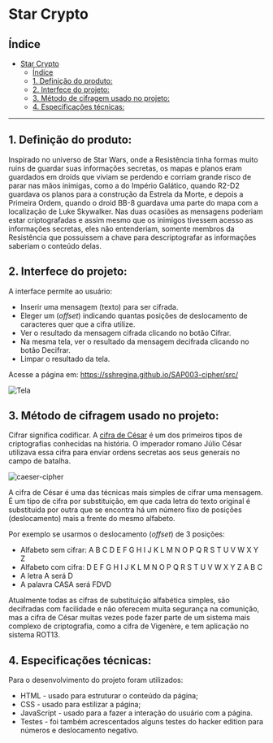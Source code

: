 # Star Crypto

## Índice

- [Star Crypto](#star-crypto)
  - [Índice](#%c3%8dndice)
  - [1. Definição do produto:](#1-defini%c3%a7%c3%a3o-do-produto)
  - [2. Interfece do projeto:](#2-interfece-do-projeto)
  - [3. Método de cifragem usado no projeto:](#3-m%c3%a9todo-de-cifragem-usado-no-projeto)
  - [4. Especificações técnicas:](#4-especifica%c3%a7%c3%b5es-t%c3%a9cnicas)

***

## 1. Definição do produto:

Inspirado no universo de Star Wars, onde a Resistência tinha formas muito ruins 
de guardar suas informações secretas, os mapas e planos eram guardados em droids 
que viviam se perdendo e corriam grande risco de parar nas mãos inimigas, como 
a do Império Galático, quando R2-D2 guardava os planos para a construção da 
Estrela da Morte, e depois a Primeira Ordem, quando o droid BB-8 guardava 
uma parte do mapa com a localização de Luke Skywalker. Nas duas ocasiões as mensagens 
poderiam estar criptografadas e assim mesmo que os inimigos tivessem acesso as 
informações secretas, eles não entenderiam, somente membros da Resistência que 
possuissem a chave para descriptografar as informações saberiam o conteúdo delas.

## 2. Interfece do projeto:

A interface permite ao usuário:

* Inserir uma mensagem (texto) para ser cifrada.
* Eleger um (_offset_) indicando quantas posições de deslocamento de caracteres quer que a cifra utilize.
* Ver o resultado da mensagem cifrada clicando no botão Cifrar.
* Na mesma tela, ver o resultado da mensagem decifrada clicando no botão Decifrar.
* Limpar o resultado da tela.
  
Acesse a página em: <https://sshregina.github.io/SAP003-cipher/src/>

![Tela](./src/imagens/tela.gif)

## 3. Método de cifragem usado no projeto:

Cifrar significa codificar. A [cifra de
César](https://pt.wikipedia.org/wiki/Cifra_de_C%C3%A9sar) é um dos primeiros
tipos de criptografias conhecidas na história. O imperador romano Júlio César
utilizava essa cifra para enviar ordens secretas aos seus generais no campo de
batalha.

![caeser-cipher](https://user-images.githubusercontent.com/11894994/60990999-07ffdb00-a320-11e9-87d0-b7c291bc4cd1.png)

A cifra de César é uma das técnicas mais simples de cifrar uma mensagem. É um
tipo de cifra por substituição, em que cada letra do texto original é
substituida por outra que se encontra há um número fixo de posições
(deslocamento) mais a frente do mesmo alfabeto.

Por exemplo se usarmos o deslocamento (_offset_) de 3 posições:

* Alfabeto sem cifrar: A B C D E F G H I J K L M N O P Q R S T U V W X Y Z
* Alfabeto com cifra:  D E F G H I J K L M N O P Q R S T U V W X Y Z A B C
* A letra A será D
* A palavra CASA será FDVD

Atualmente todas as cifras de substituição alfabética simples, são decifradas
com facilidade e não oferecem muita segurança na comunição, mas a cifra de César
muitas vezes pode fazer parte de um sistema mais complexo de criptografia, como
a cifra de Vigenère, e tem aplicação no sistema ROT13.

## 4. Especificações técnicas:

Para o desenvolvimento do projeto foram utilizados:

* HTML - usado para estruturar o conteúdo da página;
* CSS - usado para estilizar a página;
* JavaScript - usado para a fazer a interação do usuário com a página.
* Testes - foi também acrescentados alguns testes do hacker edition para números e deslocamento negativo.
  




  